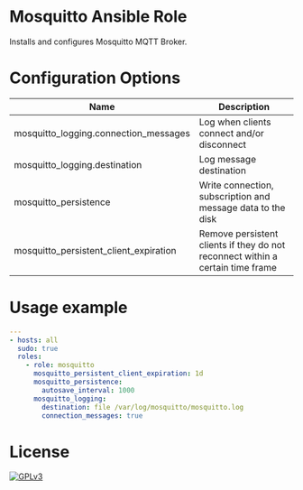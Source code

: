 # Mosquitto Ansible Role

Installs and configures Mosquitto MQTT Broker.

# Configuration Options

Name                                   | Description
---------------------------------------|------------------------------------------------------------------------------
mosquitto_logging.connection_messages  | Log when clients connect and/or disconnect
mosquitto_logging.destination          | Log message destination
mosquitto_persistence                  | Write connection, subscription and message data to the disk
mosquitto_persistent_client_expiration | Remove persistent clients if they do not reconnect within a certain time frame

# Usage example

```yaml
---
- hosts: all
  sudo: true
  roles:
    - role: mosquitto
      mosquitto_persistent_client_expiration: 1d
      mosquitto_persistence:
        autosave_interval: 1000
      mosquitto_logging:
        destination: file /var/log/mosquitto/mosquitto.log
        connection_messages: true
```

# License

[![GPLv3](http://www.gnu.org/graphics/gplv3-127x51.png)](http://www.gnu.org/licenses/gpl-3.0.html)
